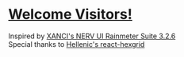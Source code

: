 # [Welcome Visitors!](https://cherylqian.github.io/)
Inspired by [XANCI's NERV UI Rainmeter Suite 3.2.6](https://xanci.deviantart.com/art/NERV-UI-Rainmeter-Suite-3-2-6-259921353)  
Special thanks to [Hellenic's react-hexgrid](https://github.com/Hellenic/react-hexgrid)
